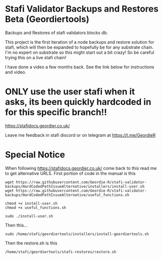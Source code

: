 # Stafi Validator Backups and Restores Beta (Geordiertools)
Backups and Restores of stafi validators blocks db.

This project is the first iteration of a node backups and restore solution for stafi, which will then be expanded to hopefully be for any substrate chain.  I'm no expert on substrate so this might start out a bit crazy! So be careful trying this on a live stafi chain!

I have done a video a few months back. See the link below for instructions and video. 

# ONLY use the user stafi when it asks, its been quickly hardcoded in for this specific branch!!

https://stafidocs.geordier.co.uk/

Leave me feedback in stafi discord or on telegram at https://t.me/GeordieR

# Special Notice

When following https://stafidocs.geordier.co.uk/ come back to this read me to get alternative URLS.  First portion of code in the manual is this

```cd ~
wget https://raw.githubusercontent.com/Geordie-R/stafi-validator-backups/HardCodedPathIssueAlternative/installers/install-user.sh
wget https://raw.githubusercontent.com/Geordie-R/stafi-validator-backups/HardCodedPathIssueAlternative/useful_functions.sh

chmod +x install-user.sh
chmod +x useful_functions.sh

sudo ./install-user.sh
```

Then this...

```
sudo /home/stafi/geordiertools/installers/install-geordiertools.sh
```

Then the restore.sh is this

```
/home/stafi/geordiertools/stafi-restores/restore.sh
```
